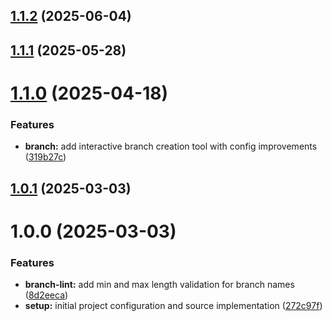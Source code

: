 ## [1.1.2](https://github.com/ElsiKora/Git-Branch-Lint/compare/v1.1.1...v1.1.2) (2025-06-04)

## [1.1.1](https://github.com/ElsiKora/Git-Branch-Lint/compare/v1.1.0...v1.1.1) (2025-05-28)

# [1.1.0](https://github.com/ElsiKora/Git-Branch-Lint/compare/v1.0.1...v1.1.0) (2025-04-18)


### Features

* **branch:** add interactive branch creation tool with config improvements ([319b27c](https://github.com/ElsiKora/Git-Branch-Lint/commit/319b27c55600f39d0a9090edbddb34873d629116))

## [1.0.1](https://github.com/ElsiKora/Git-Branch-Lint/compare/v1.0.0...v1.0.1) (2025-03-03)

# 1.0.0 (2025-03-03)


### Features

* **branch-lint:** add min and max length validation for branch names ([8d2eeca](https://github.com/ElsiKora/Git-Branch-Lint/commit/8d2eeca74ba4ff227e047b277ea30200a864a1af))
* **setup:** initial project configuration and source implementation ([272c97f](https://github.com/ElsiKora/Git-Branch-Lint/commit/272c97faae1fda8292b2ff9deee0c3234f2f7217))
